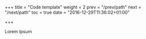 +++
title = "Code template"
weight = 2
prev = "/prev/path"
next = "/next/path"
toc = true
date = "2016-12-29T11:36:02+01:00"

+++

Lorem Ipsum
